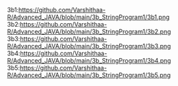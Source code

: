 3b1:https://github.com/Varshithaa-R/Advanced_JAVA/blob/main/3b_StringProgram1/3b1.png
3b2:https://github.com/Varshithaa-R/Advanced_JAVA/blob/main/3b_StringProgram1/3b2.png
3b3:https://github.com/Varshithaa-R/Advanced_JAVA/blob/main/3b_StringProgram1/3b3.png
3b4:https://github.com/Varshithaa-R/Advanced_JAVA/blob/main/3b_StringProgram1/3b4.png
3b5:https://github.com/Varshithaa-R/Advanced_JAVA/blob/main/3b_StringProgram1/3b5.png
